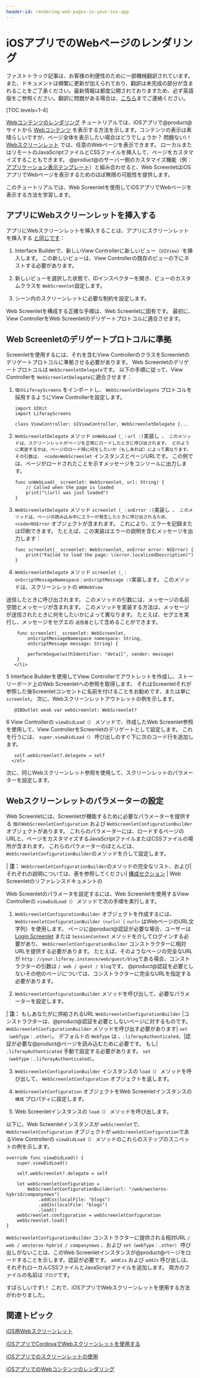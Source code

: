 ```yaml
---
header-id: rendering-web-pages-in-your-ios-app
---
```


# iOSアプリでのWebページのレンダリング

<p class="alert alert-info"><span class="wysiwyg-color-blue120">ファストトラック記事は、お客様の利便性のために一部機械翻訳されています。また、ドキュメントは頻繁に更新が加えられており、翻訳は未完成の部分が含まれることをご了承ください。最新情報は都度公開されておりますため、必ず英語版をご参照ください。翻訳に問題がある場合は、<a href="mailto:support-content-jp@liferay.com">こちら</a>までご連絡ください。</span></p>

[TOC levels=1-4]

[Webコンテンツのレンダリング](/docs/7-1/tutorials/-/knowledge_base/t/rendering-web-content-in-your-ios-app) チュートリアルでは、iOSアプリで@product@サイトから [Webコンテンツ](/docs/7-1/user/-/knowledge_base/u/introduction-web-content) を表示する方法を示します。コンテンツの表示は素晴らしいですが、ページ全体を表示したい場合はどうでしょうか？ 問題ない\！ [Webスクリーンレット](/docs/7-1/reference/-/knowledge_base/r/web-screenlet-for-ios) では、任意のWebページを表示できます。 ローカルまたはリモートのJavaScriptファイルとCSSファイルを挿入して、ページをカスタマイズすることもできます。 @product@のサーバー側のカスタマイズ機能（例： [アプリケーション表示テンプレート](/docs/7-1/user/-/knowledge_base/u/styling-apps-and-assets)）と組み合わせると、Web ScreenletはiOSアプリでWebページを表示するためのほぼ無限の可能性を提供します。

このチュートリアルでは、Web Screenletを使用してiOSアプリでWebページを表示する方法を学習します。

## アプリにWebスクリーンレットを挿入する

アプリにWebスクリーンレットを挿入することは、アプリにスクリーンレットを挿入する [と同じです](/docs/7-1/tutorials/-/knowledge_base/t/using-screenlets-in-ios-apps)：

1.  Interface Builderで、新しいView Controllerに新しいビュー（`UIView`）を挿入します。 この新しいビューは、View Controllerの既存のビューの下にネストする必要があります。

2.  新しいビューを選択した状態で、IDインスペクターを開き、ビューのカスタムクラスを `WebScreenlet`設定します。

3.  シーン内のスクリーンレットに必要な制約を設定します。

Web Screenletを構成する正確な手順は、Web Screenletに固有です。 最初に、View ControllerをWeb Screenletのデリゲートプロトコルに適合させます。

## Web Screenletのデリゲートプロトコルに準拠

Screenletを使用するには、それを含むView ControllerのクラスをScreenletのデリゲートプロトコルに準拠させる必要があります。 Web Screenletのデリゲートプロトコルは `WebScreenletDelegate`です。 以下の手順に従って、View Controllerを `WebScreenletDelegate`に適合させます：

1.  `個のLiferayScreens` をインポートし、 `WebScreenletDelegate` プロトコルを採用するようにView Controllerを設定します。
   
        import UIKit
        import LiferayScreens
       
        class ViewController: UIViewController, WebScreenletDelegate {...

2.  `WebScreenletDelegate` メソッド `onWebLoad（_：url :)`実装し` 。 このメソッドは、スクリーンレットがページを正常にロードしたときに呼び出されます。 どのように実装するかは、ページのロード時に何をしたいか（もしあれば）によって異なります。 その引数は、 <code>WebScreenlet` インスタンスとページURLです。 この例では、ページがロードされたことを示すメッセージをコンソールに出力します。
   
        func onWebLoad(_ screenlet: WebScreenlet, url: String) {
            // Called when the page is loaded
            print("\(url) was just loaded")
        }

3.  `WebScreenletDelegate` メソッド `screenlet（_：onError :)`実装し` 。 このメソッドは、ページの読み込み中にエラーが発生したときに呼び出されるため、 <code>NSError` オブジェクトが含まれます。 これにより、エラーを記録または印刷できます。 たとえば、この実装はエラーの説明を含むメッセージを出力します：
   
        func screenlet(_ screenlet: WebScreenlet, onError error: NSError) {
            print("Failed to load the page: \(error.localizedDescription)")
        }

4.  `WebScreenletDelegate` メソッド `screenlet（_：onScriptMessageNamespace：onScriptMessage :)`実装します。 このメソッドは、スクリーンレットの `WKWebView`</a>

送信したときに呼び出されます。 このメソッドの引数には、メッセージの名前空間とメッセージが含まれます。 このメソッドを実装する方法は、メッセージが送信されたときに何をしたいかによって異なります。 たとえば、セグエを実行し、メッセージをセグエの `送信者`として含めることができます。</p> 
   
        func screenlet(_ screenlet: WebScreenlet,
            onScriptMessageNamespace namespace: String,
            onScriptMessage message: String) {
       
            performSegue(withIdentifier: "detail", sender: message)
        }
       </li> 
   
   5  Interface Builderを使用してView Controllerでアウトレットを作成し、ストーリーボード上のWeb Screenletへの参照を取得します。 それはScreenletそれが参照した後Screenletコンセントに名前を付けることをお勧めです、または単に `screenlet`。 次に、Webスクリーンレットアウトレットの例を示します。
  
       @IBOutlet weak var webScreenlet: WebScreenlet?
      

6  View Controllerの `viewDidLoad（）` メソッドで、作成したWeb Screenlet参照を使用して、View ControllerをScreenletのデリゲートとして設定します。 これを行うには、 `super.viewDidLoad（）` 呼び出しのすぐ下に次のコード行を追加します。
  
       self.webScreenlet?.delegate = self
      </ol> 

次に、同じWebスクリーンレット参照を使用して、スクリーンレットのパラメーターを設定します。



## Webスクリーンレットのパラメーターの設定

Web Screenletには、Screenletが機能するために必要なパラメーターを提供する `個のWebScreenletConfiguration` および `WebScreenletConfigurationBuilder` オブジェクトがあります。 これらのパラメーターには、ロードするページのURLと、ページをカスタマイズするJavaScriptファイルまたはCSSファイルの場所が含まれます。 これらのパラメーターのほとんどは、 `WebScreenletConfigurationBuilder`のメソッドを介して設定します。

| **注：** `WebScreenletConfigurationBuilder`のメソッドの完全なリスト、および|それぞれの説明については、表を参照してください| [構成セクション](/docs/7-1/reference/-/knowledge_base/r/web-screenlet-for-ios#configuration) | Web Screenletのリファレンスドキュメントの

Web Screenletのパラメータを設定するには、Web Screenletを使用するView Controllerの `viewDidLoad（）` メソッドで次の手順を実行します。

1.  `WebScreenletConfigurationBuilder` オブジェクトを作成するには、 `WebScreenletConfigurationBuilder（<url>）`（ `<url>` はWebページのURL文字列）を使用します。 ページに@product@認証が必要な場合、ユーザーは [Login Screenlet](/docs/7-1/reference/-/knowledge_base/r/loginscreenlet-for-ios) または `SessionContext` メソッドを介してログインする必要があり、 `WebScreenletConfigurationBuilder` コンストラクターに相対URLを提供する必要があります。 たとえば、そのようなページの完全なURLが `http：//your.liferay.instance/web/guest/blog`である場合、コンストラクターの引数は `/ web / guest / blog`です。 @product@認証を必要としないその他のページについては、コンストラクターに完全なURLを指定する必要があります。

2.  `WebScreenletConfigurationBuilder` メソッドを呼び出して、必要なパラメーターを設定します。
   
   | **注：** もしあなたがに供給されるURL `WebScreenletConfigurationBuilder` |コンストラクターは、@product@認証を必要としないページに対するものです。 `WebScreenletConfigurationBuilder` メソッドを呼び出す必要があります| `set（webType：.other）`。 デフォルトの `WebType` は `。.liferayAuthenticated`、|認証が必要な@product@ページを読み込むために必要です。 もし| `.liferayAuthenticated` 手動で設定する必要があります。 `set（webType：.liferayAuthenticated）`。

3.  `WebScreenletConfigurationBuilder` インスタンスの `load（）` メソッドを呼び出して、 `WebScreenletConfiguration` オブジェクトを返します。

4.  `WebScreenletConfiguration` オブジェクトをWeb Screenletインスタンスの `構成` プロパティに設定します。

5.  Web Screenletインスタンスの `load（）` メソッドを呼び出します。

以下に、Web Screenletインスタンスが `webScreenlet`で、 `WebScreenletConfiguration` オブジェクトが `webScreenletConfiguration`であるView Controllerの `viewDidLoad（）` メソッドのこれらのステップのスニペットの例を示します。

    override func viewDidLoad() {
        super.viewDidLoad()
    
        self.webScreenlet?.delegate = self
    
        let webScreenletConfiguration = 
            WebScreenletConfigurationBuilder(url: "/web/westeros-hybrid/companynews")
                .addCss(localFile: "blogs")
                .addJs(localFile: "blogs")
                .load()
        webScreenlet.configuration = webScreenletConfiguration
        webScreenlet.load()
    }
    

`WebScreenletConfigurationBuilder` コンストラクターに提供される相対URL `/ web / westeros-hybrid / companynews` 、および `set（webType：.other）` 呼び出しがないことは、このWeb Screenletインスタンスが@product@ページをロードすることを示します。認証が必要です。 `addCss` および `addJs` 呼び出しは、それぞれローカルCSSファイルとJavaScriptファイルを追加します。 両方のファイルの名前は `ブログ`です。

すばらしいです\！ これで、iOSアプリでWebスクリーンレットを使用する方法がわかりました。



## 関連トピック

[iOS用Webスクリーンレット](/docs/7-1/reference/-/knowledge_base/r/web-screenlet-for-ios)

[iOSアプリでCordovaでWebスクリーンレットを使用する](/docs/7-1/tutorials/-/knowledge_base/t/using-web-screenlet-with-cordova-in-your-ios-app)

[iOSアプリでのスクリーンレットの使用](/docs/7-1/tutorials/-/knowledge_base/t/using-screenlets-in-ios-apps)

[iOSアプリでのWebコンテンツのレンダリング](/docs/7-1/tutorials/-/knowledge_base/t/rendering-web-content-in-your-ios-app)
